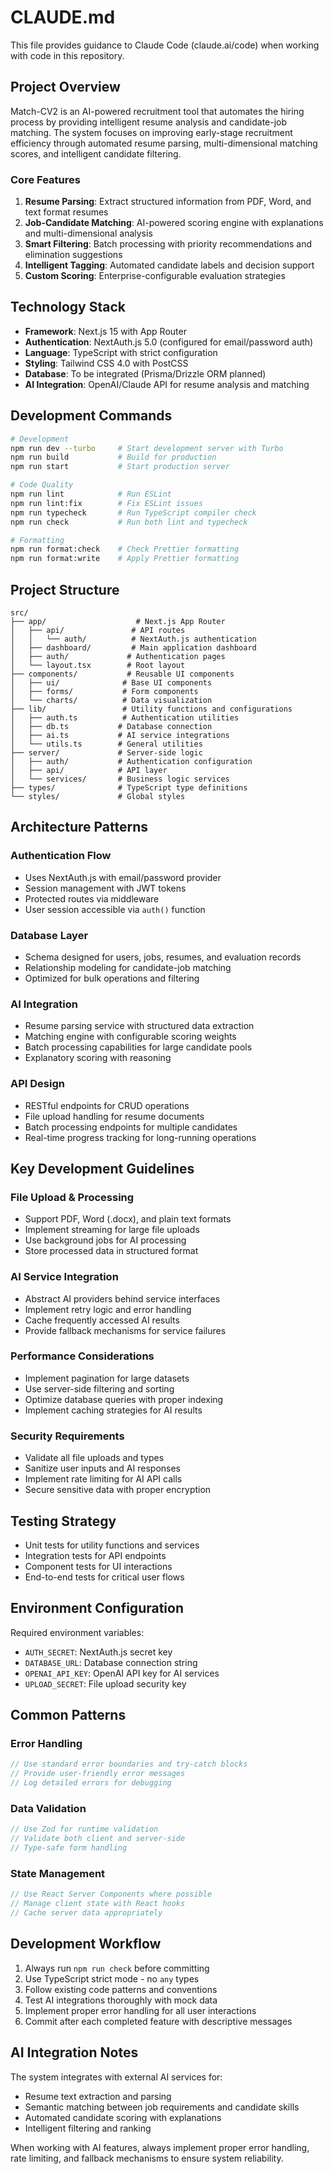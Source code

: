 # CLAUDE.md

This file provides guidance to Claude Code (claude.ai/code) when working with code in this repository.

## Project Overview

Match-CV2 is an AI-powered recruitment tool that automates the hiring process by providing intelligent resume analysis and candidate-job matching. The system focuses on improving early-stage recruitment efficiency through automated resume parsing, multi-dimensional matching scores, and intelligent candidate filtering.

### Core Features
1. **Resume Parsing**: Extract structured information from PDF, Word, and text format resumes
2. **Job-Candidate Matching**: AI-powered scoring engine with explanations and multi-dimensional analysis
3. **Smart Filtering**: Batch processing with priority recommendations and elimination suggestions
4. **Intelligent Tagging**: Automated candidate labels and decision support
5. **Custom Scoring**: Enterprise-configurable evaluation strategies

## Technology Stack

- **Framework**: Next.js 15 with App Router
- **Authentication**: NextAuth.js 5.0 (configured for email/password auth)
- **Language**: TypeScript with strict configuration
- **Styling**: Tailwind CSS 4.0 with PostCSS
- **Database**: To be integrated (Prisma/Drizzle ORM planned)
- **AI Integration**: OpenAI/Claude API for resume analysis and matching

## Development Commands

```bash
# Development
npm run dev --turbo     # Start development server with Turbo
npm run build           # Build for production
npm run start           # Start production server

# Code Quality
npm run lint            # Run ESLint
npm run lint:fix        # Fix ESLint issues
npm run typecheck       # Run TypeScript compiler check
npm run check           # Run both lint and typecheck

# Formatting
npm run format:check    # Check Prettier formatting
npm run format:write    # Apply Prettier formatting
```

## Project Structure

```
src/
├── app/                    # Next.js App Router
│   ├── api/               # API routes
│   │   └── auth/          # NextAuth.js authentication
│   ├── dashboard/         # Main application dashboard
│   ├── auth/             # Authentication pages
│   └── layout.tsx        # Root layout
├── components/           # Reusable UI components
│   ├── ui/              # Base UI components
│   ├── forms/           # Form components
│   └── charts/          # Data visualization
├── lib/                 # Utility functions and configurations
│   ├── auth.ts          # Authentication utilities
│   ├── db.ts           # Database connection
│   ├── ai.ts           # AI service integrations
│   └── utils.ts        # General utilities
├── server/             # Server-side logic
│   ├── auth/           # Authentication configuration
│   ├── api/            # API layer
│   └── services/       # Business logic services
├── types/              # TypeScript type definitions
└── styles/             # Global styles
```

## Architecture Patterns

### Authentication Flow
- Uses NextAuth.js with email/password provider
- Session management with JWT tokens
- Protected routes via middleware
- User session accessible via `auth()` function

### Database Layer
- Schema designed for users, jobs, resumes, and evaluation records
- Relationship modeling for candidate-job matching
- Optimized for bulk operations and filtering

### AI Integration
- Resume parsing service with structured data extraction
- Matching engine with configurable scoring weights
- Batch processing capabilities for large candidate pools
- Explanatory scoring with reasoning

### API Design
- RESTful endpoints for CRUD operations
- File upload handling for resume documents
- Batch processing endpoints for multiple candidates
- Real-time progress tracking for long-running operations

## Key Development Guidelines

### File Upload & Processing
- Support PDF, Word (.docx), and plain text formats
- Implement streaming for large file uploads
- Use background jobs for AI processing
- Store processed data in structured format

### AI Service Integration
- Abstract AI providers behind service interfaces
- Implement retry logic and error handling
- Cache frequently accessed AI results
- Provide fallback mechanisms for service failures

### Performance Considerations
- Implement pagination for large datasets
- Use server-side filtering and sorting
- Optimize database queries with proper indexing
- Implement caching strategies for AI results

### Security Requirements
- Validate all file uploads and types
- Sanitize user inputs and AI responses
- Implement rate limiting for AI API calls
- Secure sensitive data with proper encryption

## Testing Strategy

- Unit tests for utility functions and services
- Integration tests for API endpoints
- Component tests for UI interactions
- End-to-end tests for critical user flows

## Environment Configuration

Required environment variables:
- `AUTH_SECRET`: NextAuth.js secret key
- `DATABASE_URL`: Database connection string
- `OPENAI_API_KEY`: OpenAI API key for AI services
- `UPLOAD_SECRET`: File upload security key

## Common Patterns

### Error Handling
```typescript
// Use standard error boundaries and try-catch blocks
// Provide user-friendly error messages
// Log detailed errors for debugging
```

### Data Validation
```typescript
// Use Zod for runtime validation
// Validate both client and server-side
// Type-safe form handling
```

### State Management
```typescript
// Use React Server Components where possible
// Manage client state with React hooks
// Cache server data appropriately
```

## Development Workflow

1. Always run `npm run check` before committing
2. Use TypeScript strict mode - no `any` types
3. Follow existing code patterns and conventions
4. Test AI integrations thoroughly with mock data
5. Implement proper error handling for all user interactions
6. Commit after each completed feature with descriptive messages

## AI Integration Notes

The system integrates with external AI services for:
- Resume text extraction and parsing
- Semantic matching between job requirements and candidate skills
- Automated candidate scoring with explanations
- Intelligent filtering and ranking

When working with AI features, always implement proper error handling, rate limiting, and fallback mechanisms to ensure system reliability.
